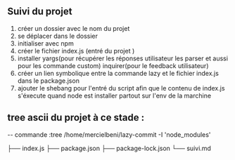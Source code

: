 ## Suivi du projet 
1. créer un dossier avec le nom du projet 
2. se déplacer dans le dossier 
3. initialiser avec npm 
4. créer le fichier index.js (entré du projet )
5. installer yargs(pour récupérer les réponses utilisateur les parser et aussi pour les commande custom) inquirer(pour le feedback utilisateur)
6. créer un lien symbolique entre la commande lazy et le fichier index.js dans le package.json 
7. ajouter le shebang pour l'entré du script afin que le contenu de index.js s'éxecute quand node est installer partout sur l'env de la marchine 
## tree ascii du projet à ce stade : 
-- commande :tree /home/mercielbeni/lazy-commit -I 'node_modules'


├── index.js
├── package.json
├── package-lock.json
└── suivi.md

